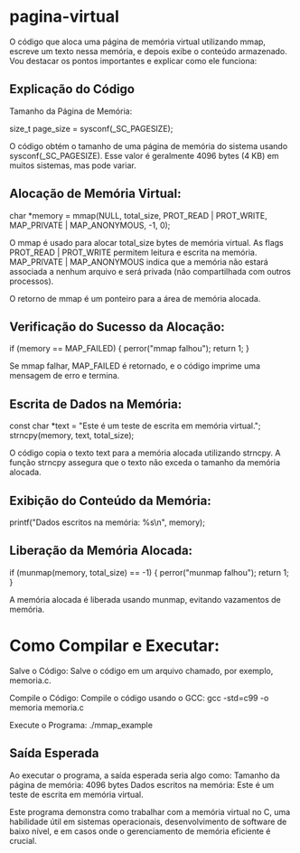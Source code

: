 # pagina-virtual
O código que aloca uma página de memória virtual utilizando mmap, escreve um texto nessa memória, e depois exibe o conteúdo armazenado. Vou destacar os pontos importantes e explicar como ele funciona:

## Explicação do Código

 Tamanho da Página de Memória:
    
 size_t page_size = sysconf(_SC_PAGESIZE);
    
O código obtém o tamanho de uma página de memória do sistema usando sysconf(_SC_PAGESIZE). Esse valor é geralmente 4096 bytes (4 KB) em muitos sistemas, mas pode variar.

## Alocação de Memória Virtual:

char *memory = mmap(NULL, total_size, PROT_READ | PROT_WRITE, MAP_PRIVATE | MAP_ANONYMOUS, -1, 0);

O mmap é usado para alocar total_size bytes de memória virtual. As flags PROT_READ | PROT_WRITE permitem leitura e escrita na memória. MAP_PRIVATE | MAP_ANONYMOUS indica que a memória não estará associada a nenhum arquivo e será privada (não compartilhada com outros processos).

O retorno de mmap é um ponteiro para a área de memória alocada.

## Verificação do Sucesso da Alocação:

if (memory == MAP_FAILED) {
    perror("mmap falhou");
    return 1;
}

Se mmap falhar, MAP_FAILED é retornado, e o código imprime uma mensagem de erro e termina.


## Escrita de Dados na Memória:

const char *text = "Este é um teste de escrita em memória virtual.";
strncpy(memory, text, total_size);

O código copia o texto text para a memória alocada utilizando strncpy. A função strncpy assegura que o texto não exceda o tamanho da memória alocada.

## Exibição do Conteúdo da Memória:

printf("Dados escritos na memória: %s\n", memory);

## Liberação da Memória Alocada:

if (munmap(memory, total_size) == -1) {
    perror("munmap falhou");
    return 1;
}

A memória alocada é liberada usando munmap, evitando vazamentos de memória.


# Como Compilar e Executar:

Salve o Código:
        Salve o código em um arquivo chamado, por exemplo, memoria.c.

Compile o Código:
        Compile o código usando o GCC:
        gcc -std=c99 -o memoria memoria.c

Execute o Programa:
       ./mmap_example


## Saída Esperada

Ao executar o programa, a saída esperada seria algo como: 
               Tamanho da página de memória: 4096 bytes
               Dados escritos na memória: Este é um teste de escrita em memória virtual.


Este programa demonstra como trabalhar com a memória virtual no C, uma habilidade útil em sistemas operacionais, desenvolvimento de software de baixo nível, e em casos onde o gerenciamento de memória eficiente é crucial.





        




